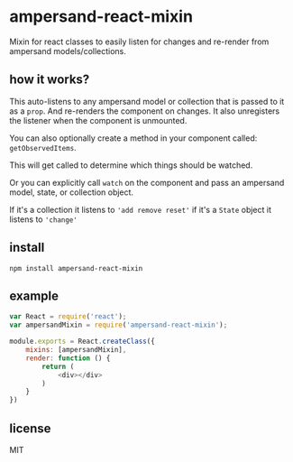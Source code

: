 # ampersand-react-mixin

Mixin for react classes to easily listen for changes and re-render from ampersand models/collections.


## how it works?

This auto-listens to any ampersand model or collection that is passed to it as a `prop`. And re-renders the component on changes. It also unregisters the listener when the component is unmounted.

You can also optionally create a method in your component called: `getObservedItems`.

This will get called to determine which things should be watched.

Or you can explicitly call `watch` on the component and pass an ampersand model, state, or collection object.

If it's a collection it listens to `'add remove reset'` if it's a `State` object it listens to `'change'`

## install

```
npm install ampersand-react-mixin
```

## example

```javascript
var React = require('react');
var ampersandMixin = require('ampersand-react-mixin');

module.exports = React.createClass({
    mixins: [ampersandMixin],
    render: function () {
        return (
            <div></div>
        )
    }
})

```

## license

MIT

